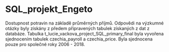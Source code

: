 # SQL_projekt_Engeto
Dostupnost potravin na základě průměrných příjmů.
Odpovědi na výzkumné otázky byly získány z předem připravených tabulek získaných z dat z databáze. 
Tabulka t_lucie_vackova_project_SQL_primary_final byla vyvořena sjednocením tabulek czechia_payroll a czechia_price. Byla sjednocena pouze pro společné roky 2006 - 2018.
